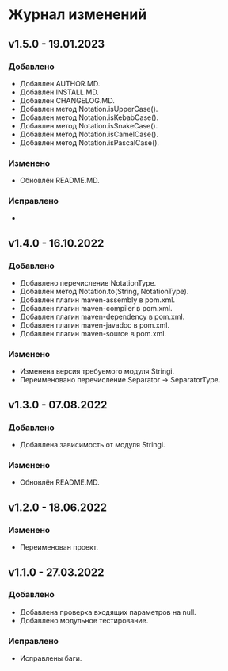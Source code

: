 # Журнал изменений

## v1.5.0 - 19.01.2023

### Добавлено
* Добавлен AUTHOR.MD.
* Добавлен INSTALL.MD.
* Добавлен CHANGELOG.MD.
* Добавлен метод Notation.isUpperCase().
* Добавлен метод Notation.isKebabCase().
* Добавлен метод Notation.isSnakeCase().
* Добавлен метод Notation.isCamelCase().
* Добавлен метод Notation.isPascalCase().

### Изменено
* Обновлён README.MD.

### Исправлено
*

## v1.4.0 - 16.10.2022

### Добавлено
* Добавлено перечисление NotationType.
* Добавлен метод Notation.to(String, NotationType).
* Добавлен плагин maven-assembly в pom.xml.
* Добавлен плагин maven-compiler в pom.xml.
* Добавлен плагин maven-dependency в pom.xml.
* Добавлен плагин maven-javadoc в pom.xml.
* Добавлен плагин maven-source в pom.xml.

### Изменено
* Изменена версия требуемого модуля Stringi.
* Переименовано перечисление Separator -> SeparatorType.

## v1.3.0 - 07.08.2022

### Добавлено
* Добавлена зависимость от модуля Stringi.

### Изменено
* Обновлён README.MD.

## v1.2.0 - 18.06.2022

### Изменено
* Переименован проект.

## v1.1.0 - 27.03.2022

### Добавлено
* Добавлена проверка входящих параметров на null.
* Добавлено модульное тестирование.

### Исправлено
* Исправлены баги.
